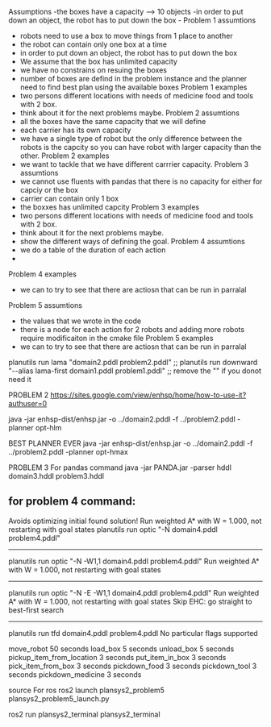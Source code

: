 Assumptions
    -the boxes have a capacity --> 10 objects
    -in order to put down an object, the robot has to put down the box
    -
Problem 1 assumtions
* robots need to use a box to move things from 1 place to another
* the robot can contain only one box at a time
* in order to put down an object, the robot has to put down the box
* We assume that the box has unlimited capacity
* we have no constrains on resuing the boxes
* number of boxes are defind in the problem instance and the planner need to find best plan using the available boxes
Problem 1 examples
* two persons different locations with needs of medicine food and tools with 2 box.
* think about it for the next problems maybe.
Problem 2 assumtions
* all the boxes have the same capacity that we will define
* each carrier has its own capacity
* we have a single type of robot but the only difference between the robots is the capcity so you can have robot
with larger capacity than the other.
Problem 2 examples
* we want to tackle that we have different carrrier capacity. 
Problem 3 assumtions
* we cannot use fluents with pandas that there is no capacity for either for capciy or the box
* carrier can contain only 1 box
* the boxxes has unlimited capcity
Problem 3 examples
* two persons different locations with needs of medicine food and tools with 2 box.
* think about it for the next problems maybe.
* show the different ways of defining the goal. 
Problem 4 assumtions
* we do a table of the duration of each action 
* 
Problem 4 examples
* we can to try to see that there are actiosn that can be run in parralal 

Problem 5 assumtions
* the values that we wrote in the code
* there is a node for each action for 2 robots and adding more robots require modificaiton in the cmake file
Problem 5 examples
* we can to try to see that there are actiosn that can be run in parralal 



planutils run lama "domain2.pddl problem2.pddl"
;; planutils run downward "--alias lama-first domain1.pddl problem1.pddl"
;; remove the "" if you donot need it 



PROBLEM 2
https://sites.google.com/view/enhsp/home/how-to-use-it?authuser=0

java -jar enhsp-dist/enhsp.jar -o ../domain2.pddl -f ../problem2.pddl -planner opt-hlm

BEST PLANNER EVER
java -jar enhsp-dist/enhsp.jar -o ../domain2.pddl -f ../problem2.pddl -planner opt-hmax

PROBLEM 3
For pandas command 
java -jar PANDA.jar -parser hddl domain3.hddl problem3.hddl 

## for problem 4 command:
Avoids optimizing initial found solution!
Run weighted A* with W = 1.000, not restarting with goal states
planutils run optic "-N  domain4.pddl problem4.pddl"
****
planutils run optic "-N -W1,1 domain4.pddl problem4.pddl"
Run weighted A* with W = 1.000, not restarting with goal states

****
planutils run optic "-N -E -W1,1 domain4.pddl problem4.pddl"
Run weighted A* with W = 1.000, not restarting with goal states
Skip EHC: go straight to best-first search

****
planutils run tfd domain4.pddl problem4.pddl
No particular flags supported

move_robot 50 seconds
load_box 5 seconds 
unload_box 5 seconds
pickup_item_from_location 3 seconds
put_item_in_box 3 seconds
pick_item_from_box 3 seconds
pickdown_food 3 seconds
pickdown_tool 3 seconds
pickdown_medicine 3 seconds

source 
For ros 
ros2 launch plansys2_problem5 plansys2_problem5_launch.py

ros2 run plansys2_terminal plansys2_terminal